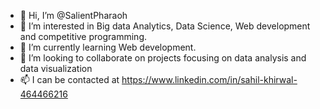 - 👋 Hi, I’m @SalientPharaoh
- 👀 I’m interested in Big data Analytics, Data Science, Web development and competitive programming.
- 🌱 I’m currently learning Web development.
- 💞️ I’m looking to collaborate on projects focusing on data analysis and data visualization
- 📫 I can be contacted at https://www.linkedin.com/in/sahil-khirwal-464466216
<!---
SalientPharaoh/SalientPharaoh is a ✨ special ✨ repository because its `README.md` (this file) appears on your GitHub profile.
You can click the Preview link to take a look at your changes.
--->
